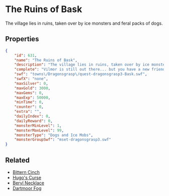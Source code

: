 # The Ruins of Bask

The village lies in ruins, taken over by ice monsters and feral packs of dogs.

## Properties

```json
{
    "id": 631,
    "name": "The Ruins of Bask",
    "description": "The village lies in ruins, taken over by ice monsters and feral packs of dogs.",
    "complete": "Vilmor is still out there... but you have a new friend to help in the search.... right?",
    "swf": "towns\/Dragonsgrasp\/quest-dragonsgrasp3-Bask.swf",
    "swfX": "none",
    "maxSilver": 0,
    "maxGold": 3000,
    "maxGems": 0,
    "maxExp": 50000,
    "minTime": 0,
    "counter": 0,
    "extra": "",
    "dailyIndex": 0,
    "dailyReward": 0,
    "monsterMinLevel": 1,
    "monsterMaxLevel": 99,
    "monsterType": "Dogs and Ice Mobs",
    "monsterGroupSwf": "mset-dragonsgrasp3.swf"
}
```

## Related

- [Bittern Cinch](../items/4093-bittern-cinch.md)
- [Hugo's Curse](../items/4097-hugo-s-curse.md)
- [Beryl Necklace](../items/4098-beryl-necklace.md)
- [Dartmoor Fog](../items/4099-dartmoor-fog.md)

